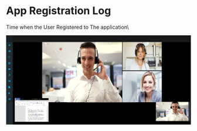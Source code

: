 # App Registration Log

Time when the User Registered to The application\

![](../../.gitbook/assets/image%20%28125%29.png)

